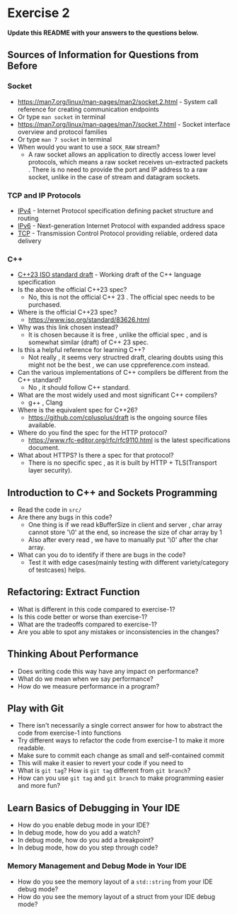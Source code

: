 # Exercise 2

**Update this README with your answers to the questions below.**

## Sources of Information for Questions from Before

### Socket 
- https://man7.org/linux/man-pages/man2/socket.2.html - System call reference
  for creating communication endpoints
- Or type `man socket` in terminal
- https://man7.org/linux/man-pages/man7/socket.7.html - Socket interface 
  overview and protocol families
- Or type `man 7 socket` in terminal
- When would you want to use a `SOCK_RAW` stream?
  - A raw socket allows an application to directly access lower level protocols, which means a raw socket receives un-extracted packets . There is no need to provide the port and IP address to a raw socket, unlike in the case of stream and datagram sockets.

### TCP and IP Protocols
- [IPv4](https://www.rfc-editor.org/info/rfc791) - Internet Protocol 
  specification defining packet structure and routing
- [IPv6](https://www.rfc-editor.org/info/rfc8200) - Next-generation Internet 
  Protocol with expanded address space
- [TCP](https://datatracker.ietf.org/doc/html/rfc9293) - Transmission Control 
  Protocol providing reliable, ordered data delivery
    
### C++
- [C++23 ISO standard draft](https://www.open-std.org/jtc1/sc22/wg21/docs/papers/2023/n4950.pdf) - 
  Working draft of the C++ language specification
- Is the above the official C++23 spec? 
  - No, this is not the official C++ 23 . The official spec needs to be purchased.
- Where is the official C++23 spec?
  - https://www.iso.org/standard/83626.html
- Why was this link chosen instead?
  - It is chosen because it is free , unlike the official spec , and is somewhat similar (draft) of C++ 23 spec.
- Is this a helpful reference for learning C++?
   - Not really , it seems very structred draft, clearing doubts using this might not be the best , we can use cppreference.com instead.
- Can the various implementations of C++ compilers be different from the
  C++ standard?
   - No , it should follow C++ standard.
- What are the most widely used and most significant C++ compilers?
  - g++ , Clang
- Where is the equivalent spec for C++26?
   - https://github.com/cplusplus/draft is the ongoing source files available.
- Where do you find the spec for the HTTP protocol?
   - https://www.rfc-editor.org/rfc/rfc9110.html is the latest specifications document.
- What about HTTPS? Is there a spec for that protocol?
  - There is no specific spec , as it is built by HTTP + TLS(Transport layer security).

## Introduction to C++ and Sockets Programming

- Read the code in `src/`
- Are there any bugs in this code? 
  - One thing is if we read  kBufferSize in client and server , char array cannot store '\0' at the end, so increase the size of char array by 1 
  - Also after every read , we have to manually put '\0' after the char array.
- What can you do to identify if there are bugs in the code?
  - Test it with edge cases(mainly testing with different variety/category of testcases) helps.

## Refactoring: Extract Function

- What is different in this code compared to exercise-1?
- Is this code better or worse than exercise-1?
- What are the tradeoffs compared to exercise-1?
- Are you able to spot any mistakes or inconsistencies in the changes?
  
## Thinking About Performance

- Does writing code this way have any impact on performance?
- What do we mean when we say performance?
- How do we measure performance in a program?

## Play with Git

- There isn't necessarily a single correct answer for how to abstract the 
  code from exercise-1 into functions
- Try different ways to refactor the code from exercise-1 to make it more
  readable.
- Make sure to commit each change as small and self-contained commit
- This will make it easier to revert your code if you need to
- What is `git tag`? How is `git tag` different from `git branch`?
- How can you use `git tag` and `git branch` to make programming easier and
  more fun?

## Learn Basics of Debugging in Your IDE

- How do you enable debug mode in your IDE?
- In debug mode, how do you add a watch?
- In debug mode, how do you add a breakpoint?
- In debug mode, how do you step through code?

### Memory Management and Debug Mode in Your IDE

- How do you see the memory layout of a `std::string` from your IDE debug mode?
- How do you see the memory layout of a struct from your IDE debug mode?